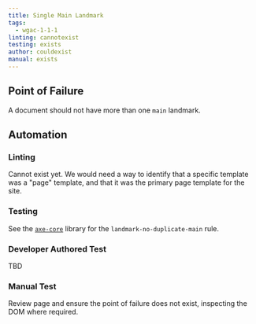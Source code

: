 ```yaml
---
title: Single Main Landmark
tags: 
  - wgac-1-1-1
linting: cannotexist
testing: exists
author: couldexist
manual: exists
---
```


## Point of Failure
A document should not have more than one `main` landmark.

## Automation

### Linting
Cannot exist yet. We would need a way to identify that a specific template was a "page" template, and that it was the primary page template for the site.

### Testing
See the [`axe-core`](https://github.com/dequelabs/axe-core) library for the `landmark-no-duplicate-main` rule.

### Developer Authored Test
TBD

### Manual Test
Review page and ensure the point of failure does not exist, inspecting the DOM where required.